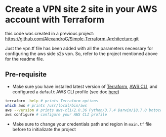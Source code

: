 # Create a VPN site 2 site in your AWS account with Terraform
this code was created in a previous project: https://github.com/AlexandroG/Simple-Terraform-Architecture.git

Just the vpn.tf file has been added with all the parameters necessary for configuring the aws side s2s vpn.
So, refer to the project mentioned above for the readme file.


## Pre-requisite

-   Make sure you have installed latest version of [Terraform](https://learn.hashicorp.com/tutorials/terraform/install-cli), [AWS CLI](https://docs.aws.amazon.com/cli/latest/userguide/install-cliv2-mac.html#cliv2-mac-prereq), and configured a `default` AWS CLI profile (see doc [here](https://docs.aws.amazon.com/cli/latest/userguide/cli-configure-quickstart.html#cli-configure-quickstart-profiles))

```bash
terraform -help # prints Terraform options
which aws # prints /usr/local/bin/aws
aws --version # prints aws-cli/2.0.36 Python/3.7.4 Darwin/18.7.0 botocore/2.0.0
aws configure # configure your AWS CLI profile
```
- Make sure to change your credentials path and region in ```main.tf``` file before to initializate the project 
